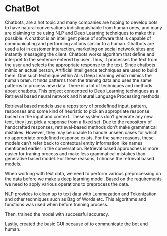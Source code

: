 # ChatBot
Chatbots, are a hot topic and many companies are hoping to develop bots to have natural conversations indistinguishable from human ones, and many are claiming to be using NLP and Deep Learning techniques to make this possible. A chatbot is an intelligent piece of software that is capable of communicating and performing actions similar to a human. Chatbots are used a lot in customer interaction, marketing on social network sites and instantly messaging the client. Chatbots works algorithm that define and interpret to the sentence entered by user. Thus, it processes the text from the user and selects the appropriate response to the text. Since chatbots mimic an actual person, Artificial Intelligence techniques are used to build them. One such technique within AI is Deep Learning which
mimics the human brain. It finds patterns from the training data and uses the same patterns to process new data. There is a lot of techniques and methods about chatbots.
This project concentred to Deep Learning techniques as a Retrieval based neural network and Natural Language Processing methods.




Retrieval based models use a repository of predefined input, pattern, responses and some kind of heuristic to pick an appropriate response based on the input and context. These systems don’t generate any new text, they just pick a response from a fixed set. Due to the repository of handcrafted responses, retrieval-based methods don’t make grammatical mistakes. However, they may be unable to handle unseen cases for which no appropriate predefined response exists. For the same reasons, these models can’t refer back to contextual entity information like names mentioned earlier in the conversation. Retrieval based approaches is more easier for traning process and make less grammatical mistakes than generative based model. For these reasons, I choose the retrieval based models. 

When working with text data, we need to perform various preprocessing on the data before we make a deep learning model. Based on the requirements we need to apply various operations to preprocess the data.

NLP provides to clean up to text data with Lemmazation and Tokenization and other techniques such as Bag of Words etc. This algorithms and functions was used when before training process.

Then, trained the model with successful accuracy. 

Lastly, created the basic GUI because of to communicate the bot and human.

